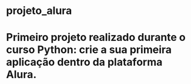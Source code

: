 # projeto_alura

# Primeiro projeto realizado durante o curso Python: crie a sua primeira aplicação dentro da plataforma Alura.
